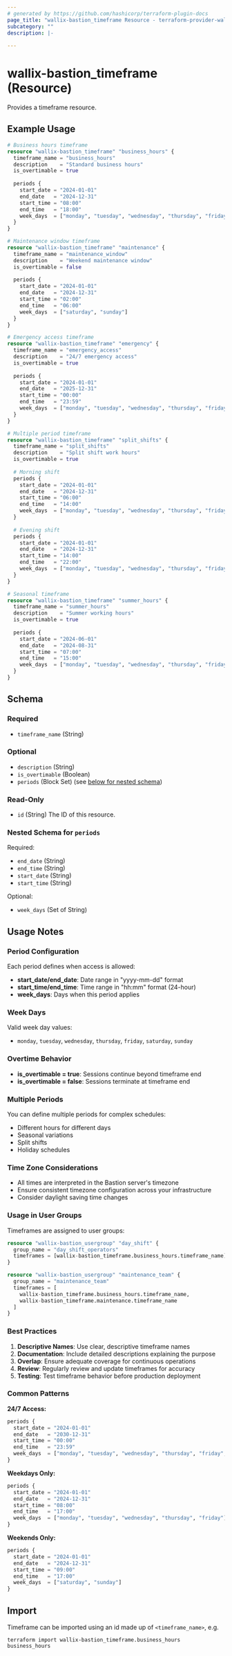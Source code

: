 ```yaml
---
# generated by https://github.com/hashicorp/terraform-plugin-docs
page_title: "wallix-bastion_timeframe Resource - terraform-provider-wallix-bastion"
subcategory: ""
description: |-
    
---
```


# wallix-bastion_timeframe (Resource)

Provides a timeframe resource.

## Example Usage

```terraform
# Business hours timeframe
resource "wallix-bastion_timeframe" "business_hours" {
  timeframe_name = "business_hours"
  description    = "Standard business hours"
  is_overtimable = true
  
  periods {
    start_date = "2024-01-01"
    end_date   = "2024-12-31"
    start_time = "08:00"
    end_time   = "18:00"
    week_days  = ["monday", "tuesday", "wednesday", "thursday", "friday"]
  }
}

# Maintenance window timeframe
resource "wallix-bastion_timeframe" "maintenance" {
  timeframe_name = "maintenance_window"
  description    = "Weekend maintenance window"
  is_overtimable = false
  
  periods {
    start_date = "2024-01-01"
    end_date   = "2024-12-31"
    start_time = "02:00"
    end_time   = "06:00"
    week_days  = ["saturday", "sunday"]
  }
}

# Emergency access timeframe
resource "wallix-bastion_timeframe" "emergency" {
  timeframe_name = "emergency_access"
  description    = "24/7 emergency access"
  is_overtimable = true
  
  periods {
    start_date = "2024-01-01"
    end_date   = "2025-12-31"
    start_time = "00:00"
    end_time   = "23:59"
    week_days  = ["monday", "tuesday", "wednesday", "thursday", "friday", "saturday", "sunday"]
  }
}

# Multiple period timeframe
resource "wallix-bastion_timeframe" "split_shifts" {
  timeframe_name = "split_shifts"
  description    = "Split shift work hours"
  is_overtimable = true
  
  # Morning shift
  periods {
    start_date = "2024-01-01"
    end_date   = "2024-12-31"
    start_time = "06:00"
    end_time   = "14:00"
    week_days  = ["monday", "tuesday", "wednesday", "thursday", "friday"]
  }
  
  # Evening shift
  periods {
    start_date = "2024-01-01"
    end_date   = "2024-12-31"
    start_time = "14:00"
    end_time   = "22:00"
    week_days  = ["monday", "tuesday", "wednesday", "thursday", "friday"]
  }
}

# Seasonal timeframe
resource "wallix-bastion_timeframe" "summer_hours" {
  timeframe_name = "summer_hours"
  description    = "Summer working hours"
  is_overtimable = true
  
  periods {
    start_date = "2024-06-01"
    end_date   = "2024-08-31"
    start_time = "07:00"
    end_time   = "15:00"
    week_days  = ["monday", "tuesday", "wednesday", "thursday", "friday"]
  }
}
```

<!-- schema generated by tfplugindocs -->
## Schema

### Required

- `timeframe_name` (String)

### Optional

- `description` (String)
- `is_overtimable` (Boolean)
- `periods` (Block Set) (see [below for nested schema](#nestedblock--periods))

### Read-Only

- `id` (String) The ID of this resource.

<a id="nestedblock--periods"></a>

### Nested Schema for `periods`

Required:

- `end_date` (String)
- `end_time` (String)
- `start_date` (String)
- `start_time` (String)

Optional:

- `week_days` (Set of String)

## Usage Notes

### Period Configuration

Each period defines when access is allowed:

- **start_date/end_date**: Date range in "yyyy-mm-dd" format
- **start_time/end_time**: Time range in "hh:mm" format (24-hour)
- **week_days**: Days when this period applies

### Week Days

Valid week day values:

- `monday`, `tuesday`, `wednesday`, `thursday`, `friday`, `saturday`, `sunday`

### Overtime Behavior

- **is_overtimable = true**: Sessions continue beyond timeframe end
- **is_overtimable = false**: Sessions terminate at timeframe end

### Multiple Periods

You can define multiple periods for complex schedules:

- Different hours for different days
- Seasonal variations
- Split shifts
- Holiday schedules

### Time Zone Considerations

- All times are interpreted in the Bastion server's timezone
- Ensure consistent timezone configuration across your infrastructure
- Consider daylight saving time changes

### Usage in User Groups

Timeframes are assigned to user groups:

```terraform
resource "wallix-bastion_usergroup" "day_shift" {
  group_name = "day_shift_operators"
  timeframes = [wallix-bastion_timeframe.business_hours.timeframe_name]
}

resource "wallix-bastion_usergroup" "maintenance_team" {
  group_name = "maintenance_team"
  timeframes = [
    wallix-bastion_timeframe.business_hours.timeframe_name,
    wallix-bastion_timeframe.maintenance.timeframe_name
  ]
}
```

### Best Practices

1. **Descriptive Names**: Use clear, descriptive timeframe names
2. **Documentation**: Include detailed descriptions explaining the purpose
3. **Overlap**: Ensure adequate coverage for continuous operations
4. **Review**: Regularly review and update timeframes for accuracy
5. **Testing**: Test timeframe behavior before production deployment

### Common Patterns

**24/7 Access:**

```terraform
periods {
  start_date = "2024-01-01"
  end_date   = "2030-12-31"
  start_time = "00:00"
  end_time   = "23:59"
  week_days  = ["monday", "tuesday", "wednesday", "thursday", "friday", "saturday", "sunday"]
}
```

**Weekdays Only:**

```terraform
periods {
  start_date = "2024-01-01"
  end_date   = "2024-12-31"
  start_time = "08:00"
  end_time   = "17:00"
  week_days  = ["monday", "tuesday", "wednesday", "thursday", "friday"]
}
```

**Weekends Only:**

```terraform
periods {
  start_date = "2024-01-01"
  end_date   = "2024-12-31"
  start_time = "09:00"
  end_time   = "17:00"
  week_days  = ["saturday", "sunday"]
}
```

## Import

Timeframe can be imported using an id made up of `<timeframe_name>`, e.g.

```shell
terraform import wallix-bastion_timeframe.business_hours business_hours
```
